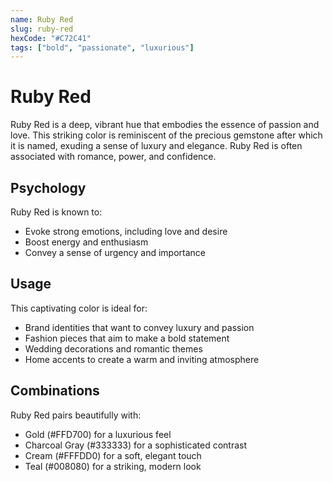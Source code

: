 ```yaml
---
name: Ruby Red
slug: ruby-red
hexCode: "#C72C41"
tags: ["bold", "passionate", "luxurious"]
---
```


# Ruby Red

Ruby Red is a deep, vibrant hue that embodies the essence of passion and love. This striking color is reminiscent of the precious gemstone after which it is named, exuding a sense of luxury and elegance. Ruby Red is often associated with romance, power, and confidence.

## Psychology

Ruby Red is known to:
- Evoke strong emotions, including love and desire
- Boost energy and enthusiasm
- Convey a sense of urgency and importance

## Usage

This captivating color is ideal for:
- Brand identities that want to convey luxury and passion
- Fashion pieces that aim to make a bold statement
- Wedding decorations and romantic themes
- Home accents to create a warm and inviting atmosphere

## Combinations

Ruby Red pairs beautifully with:
- Gold (#FFD700) for a luxurious feel
- Charcoal Gray (#333333) for a sophisticated contrast
- Cream (#FFFDD0) for a soft, elegant touch
- Teal (#008080) for a striking, modern look